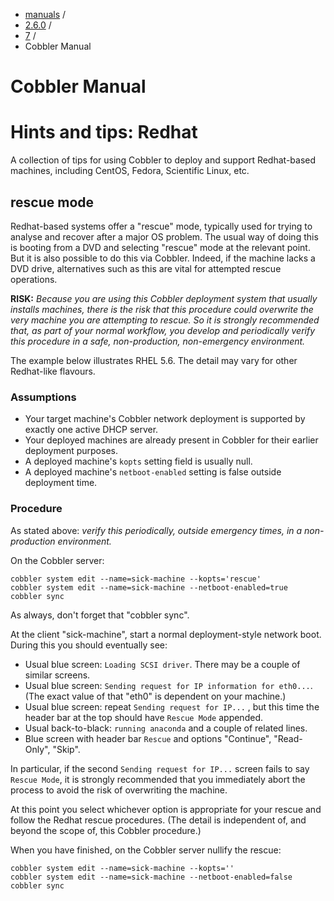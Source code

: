 
<!-- begin content -->

<div id="wrap" class="container">
 <div class="row">
  <div class="span8">
<ul class="breadcrumb"><li><a href="/manuals">manuals</a> <span class="divider">/</span></li><li><a href="/manuals/2.6.0">2.6.0</a> <span class="divider">/</span></li><li><a href="/manuals/2.6.0/7_-_Troubleshooting.html">7</a> <span class="divider">/</span></li><li class="active">Cobbler Manual</li></ul>
   <h1>Cobbler Manual</h1>
<h1>Hints and tips: Redhat</h1>

<p>A collection of tips for using Cobbler to deploy and support Redhat-based machines, including CentOS, Fedora, Scientific Linux, etc.</p>

<h2>rescue mode</h2>

<p>Redhat-based systems offer a "rescue" mode, typically used for trying to analyse and recover after a major OS problem.  The usual way of doing this is booting from a DVD and selecting "rescue" mode at the relevant point.  But it is also possible to do this via Cobbler.  Indeed, if the machine lacks a DVD drive, alternatives such as this are vital for attempted rescue operations.</p>

<p><strong>RISK:</strong>  <em>Because you are using this Cobbler deployment system that usually installs machines, there is the risk that this procedure could overwrite the very machine you are attempting to rescue.  So it is strongly recommended that, as part of your normal workflow, you develop and periodically verify this procedure in a safe, non-production, non-emergency environment.</em></p>

<p>The example below illustrates RHEL 5.6.  The detail may vary for other Redhat-like flavours.</p>

<h3>Assumptions</h3>

<ul>
<li>Your target machine's Cobbler network deployment is supported by exactly one active DHCP server.</li>
<li>Your deployed machines are already present in Cobbler for their earlier deployment purposes.</li>
<li>A deployed machine's <code>kopts</code> setting field is usually null.</li>
<li>A deployed machine's <code>netboot-enabled</code> setting is false outside deployment time.</li>
</ul>


<h3>Procedure</h3>

<p>As stated above: <em>verify this periodically, outside emergency times, in a non-production environment.</em></p>

<p>On the Cobbler server:</p>

<pre><code>cobbler system edit --name=sick-machine --kopts='rescue'
cobbler system edit --name=sick-machine --netboot-enabled=true
cobbler sync
</code></pre>

<p>As always, don't forget that "cobbler sync".</p>

<p>At the client "sick-machine", start a normal deployment-style network boot.  During this you should eventually see:</p>

<ul>
<li>Usual blue screen: <code>Loading SCSI driver</code>.  There may be a couple of similar screens.</li>
<li>Usual blue screen: <code>Sending request for IP information for eth0...</code>.  (The exact value of that "eth0" is dependent on your machine.)</li>
<li>Usual blue screen: repeat <code>Sending request for IP...</code> , but this time the header bar at the top should have <code>Rescue Mode</code> appended.</li>
<li>Usual back-to-black: <code>running anaconda</code> and a couple of related lines.</li>
<li>Blue screen with header bar <code>Rescue</code> and options "Continue", "Read-Only", "Skip".</li>
</ul>


<p>In particular, if the second <code>Sending request for IP...</code> screen fails to say <code>Rescue Mode</code>, it is strongly recommended that you immediately abort the process to avoid the risk of overwriting the machine.</p>

<p>At this point you select whichever option is appropriate for your rescue and follow the Redhat rescue procedures.  (The detail is independent of, and beyond the scope of, this Cobbler procedure.)</p>

<p>When you have finished, on the Cobbler server nullify the rescue:</p>

<pre><code>cobbler system edit --name=sick-machine --kopts=''
cobbler system edit --name=sick-machine --netboot-enabled=false
cobbler sync
</code></pre>
